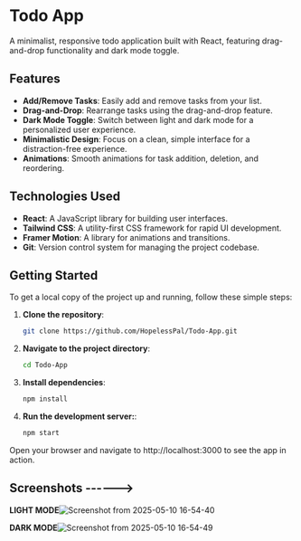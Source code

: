# Todo App

A minimalist, responsive todo application built with React, featuring drag-and-drop functionality and dark mode toggle.

## Features

- **Add/Remove Tasks**: Easily add and remove tasks from your list.
- **Drag-and-Drop**: Rearrange tasks using the drag-and-drop feature.
- **Dark Mode Toggle**: Switch between light and dark mode for a personalized user experience.
- **Minimalistic Design**: Focus on a clean, simple interface for a distraction-free experience.
- **Animations**: Smooth animations for task addition, deletion, and reordering.

## Technologies Used

- **React**: A JavaScript library for building user interfaces.
- **Tailwind CSS**: A utility-first CSS framework for rapid UI development.
- **Framer Motion**: A library for animations and transitions.
- **Git**: Version control system for managing the project codebase.

## Getting Started

To get a local copy of the project up and running, follow these simple steps:

1. **Clone the repository**:
   ```bash
   git clone https://github.com/HopelessPal/Todo-App.git
   
2. **Navigate to the project directory**:
   ```bash
   cd Todo-App
   
3. **Install dependencies**:
   ```bash
   npm install
4. **Run the development server:**:
   ```bash
   npm start
   
Open your browser and navigate to http://localhost:3000 to see the app in action.

## Screenshots ------>
**LIGHT MODE**![Screenshot from 2025-05-10 16-54-40](https://github.com/user-attachments/assets/57a6bbed-ff0b-4a23-90ff-b508817bd64c)


**DARK MODE**![Screenshot from 2025-05-10 16-54-49](https://github.com/user-attachments/assets/a3d9feaf-fd1a-4669-9d06-81e709cd97d0)
